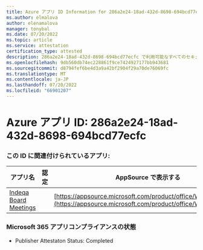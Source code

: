 ```yaml
---
title: Azure アプリ ID Information for 286a2e24-18ad-432d-8698-694bcd77ecfc
ms.author: elmalova
author: elenamalova
manager: tonybal
ms.date: 07/20/2022
ms.topic: article
ms.service: attestation
certification_type: attested
description: 286a2e24-18ad-432d-8698-694bcd77ecfc で利用可能なすべてのセキュリティとコンプライアンス情報。
ms.openlocfilehash: 9db560db74ec228861f9ce7424927177bb943681
ms.sourcegitcommit: d8794fef6be4d3a9a42bf2904f29a70de76069fc
ms.translationtype: MT
ms.contentlocale: ja-JP
ms.lasthandoff: 07/20/2022
ms.locfileid: "66901207"
---
```

# <a name="azure-app-id-286a2e24-18ad-432d-8698-694bcd77ecfc"></a>Azure アプリ ID: 286a2e24-18ad-432d-8698-694bcd77ecfc


### <a name="apps-associated-with-this-id"></a>この ID に関連付けられているアプリ:
| **アプリ名** | **認定** | **AppSource で表示する** |
|--------------|---------------|-----------------------|
| [Indeqa Board Meetings](../forward/WA200003277.md) |  | [https://appsource.microsoft.com/product/office/WA200003277](https://appsource.microsoft.com/product/office/WA200003277) |

### <a name="microsoft-365-app-compliance-status"></a>Microsoft 365 アプリコンプライアンスの状態
- Publisher Attestaton Status: Completed
